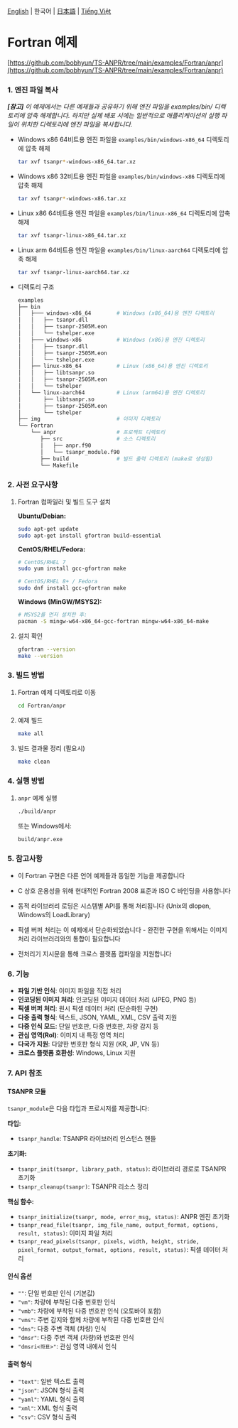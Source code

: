 [English](../../README.md) | 한국어 | [日本語](../ja-JP/) | [Tiếng Việt](../vi-VN/)

# Fortran 예제

[https://github.com/bobhyun/TS-ANPR/tree/main/examples/Fortran/anpr](https://github.com/bobhyun/TS-ANPR/tree/main/examples/Fortran/anpr)

### 1. 엔진 파일 복사

_**[참고]** 이 예제에서는 다른 예제들과 공유하기 위해 엔진 파일을 examples/bin/ 디렉토리에 압축 해제합니다. 하지만 실제 배포 시에는 일반적으로 애플리케이션의 실행 파일이 위치한 디렉토리에 엔진 파일을 복사합니다._

- Windows x86 64비트용
  엔진 파일을 `examples/bin/windows-x86_64` 디렉토리에 압축 해제
  ```sh
  tar xvf tsanpr*-windows-x86_64.tar.xz
  ```
- Windows x86 32비트용
  엔진 파일을 `examples/bin/windows-x86` 디렉토리에 압축 해제
  ```sh
  tar xvf tsanpr*-windows-x86.tar.xz
  ```
- Linux x86 64비트용
  엔진 파일을 `examples/bin/linux-x86_64` 디렉토리에 압축 해제
  ```sh
  tar xvf tsanpr-linux-x86_64.tar.xz
  ```
- Linux arm 64비트용
  엔진 파일을 `examples/bin/linux-aarch64` 디렉토리에 압축 해제
  ```sh
  tar xvf tsanpr-linux-aarch64.tar.xz
  ```
- 디렉토리 구조
  ```sh
  examples
  ├── bin
  │   ├─── windows-x86_64        # Windows (x86_64)용 엔진 디렉토리
  │   │   ├── tsanpr.dll
  │   │   ├── tsanpr-2505M.eon
  │   │   └── tshelper.exe
  │   ├─── windows-x86           # Windows (x86)용 엔진 디렉토리
  │   │   ├── tsanpr.dll
  │   │   ├── tsanpr-2505M.eon
  │   │   └── tshelper.exe
  │   ├── linux-x86_64           # Linux (x86_64)용 엔진 디렉토리
  │   │   ├── libtsanpr.so
  │   │   ├── tsanpr-2505M.eon
  │   │   └── tshelper
  │   └── linux-aarch64          # Linux (arm64)용 엔진 디렉토리
  │       ├── libtsanpr.so
  │       ├── tsanpr-2505M.eon
  │       └── tshelper
  ├── img                        # 이미지 디렉토리
  └── Fortran
      └── anpr                   # 프로젝트 디렉토리
         ├── src                 # 소스 디렉토리
         │   ├── anpr.f90
         │   └── tsanpr_module.f90
         ├── build               # 빌드 출력 디렉토리 (make로 생성됨)
         └── Makefile
  ```

### 2. 사전 요구사항

1. Fortran 컴파일러 및 빌드 도구 설치

   **Ubuntu/Debian:**

   ```sh
   sudo apt-get update
   sudo apt-get install gfortran build-essential
   ```

   **CentOS/RHEL/Fedora:**

   ```sh
   # CentOS/RHEL 7
   sudo yum install gcc-gfortran make

   # CentOS/RHEL 8+ / Fedora
   sudo dnf install gcc-gfortran make
   ```

   **Windows (MinGW/MSYS2):**

   ```sh
   # MSYS2를 먼저 설치한 후:
   pacman -S mingw-w64-x86_64-gcc-fortran mingw-w64-x86_64-make
   ```

2. 설치 확인

   ```sh
   gfortran --version
   make --version
   ```

### 3. 빌드 방법

1. Fortran 예제 디렉토리로 이동

   ```sh
   cd Fortran/anpr
   ```

2. 예제 빌드

   ```sh
   make all
   ```

3. 빌드 결과물 정리 (필요시)

   ```sh
   make clean
   ```

### 4. 실행 방법

1. `anpr` 예제 실행

   ```sh
   ./build/anpr
   ```

   또는 Windows에서:

   ```sh
   build/anpr.exe
   ```

### 5. 참고사항

- 이 Fortran 구현은 다른 언어 예제들과 동일한 기능을 제공합니다
- C 상호 운용성을 위해 현대적인 Fortran 2008 표준과 ISO C 바인딩을 사용합니다
- 동적 라이브러리 로딩은 시스템별 API를 통해 처리됩니다 (Unix의 dlopen, Windows의 LoadLibrary)

- 픽셀 버퍼 처리는 이 예제에서 단순화되었습니다 - 완전한 구현을 위해서는 이미지 처리 라이브러리와의 통합이 필요합니다
- 전처리기 지시문을 통해 크로스 플랫폼 컴파일을 지원합니다

### 6. 기능

- **파일 기반 인식**: 이미지 파일을 직접 처리
- **인코딩된 이미지 처리**: 인코딩된 이미지 데이터 처리 (JPEG, PNG 등)
- **픽셀 버퍼 처리**: 원시 픽셀 데이터 처리 (단순화된 구현)
- **다중 출력 형식**: 텍스트, JSON, YAML, XML, CSV 출력 지원
- **다중 인식 모드**: 단일 번호판, 다중 번호판, 차량 감지 등
- **관심 영역(RoI)**: 이미지 내 특정 영역 처리
- **다국가 지원**: 다양한 번호판 형식 지원 (KR, JP, VN 등)
- **크로스 플랫폼 호환성**: Windows, Linux 지원

### 7. API 참조

#### TSANPR 모듈

`tsanpr_module`은 다음 타입과 프로시저를 제공합니다:

**타입:**

- `tsanpr_handle`: TSANPR 라이브러리 인스턴스 핸들

**초기화:**

- `tsanpr_init(tsanpr, library_path, status)`: 라이브러리 경로로 TSANPR 초기화
- `tsanpr_cleanup(tsanpr)`: TSANPR 리소스 정리

**핵심 함수:**

- `tsanpr_initialize(tsanpr, mode, error_msg, status)`: ANPR 엔진 초기화
- `tsanpr_read_file(tsanpr, img_file_name, output_format, options, result, status)`: 이미지 파일 처리
- `tsanpr_read_pixels(tsanpr, pixels, width, height, stride, pixel_format, output_format, options, result, status)`: 픽셀 데이터 처리

#### 인식 옵션

- `""`: 단일 번호판 인식 (기본값)
- `"vm"`: 차량에 부착된 다중 번호판 인식
- `"vmb"`: 차량에 부착된 다중 번호판 인식 (오토바이 포함)
- `"vms"`: 주변 감지와 함께 차량에 부착된 다중 번호판 인식
- `"dms"`: 다중 주변 객체 (차량) 인식
- `"dmsr"`: 다중 주변 객체 (차량)와 번호판 인식
- `"dmsri<좌표>"`: 관심 영역 내에서 인식

#### 출력 형식

- `"text"`: 일반 텍스트 출력
- `"json"`: JSON 형식 출력
- `"yaml"`: YAML 형식 출력
- `"xml"`: XML 형식 출력
- `"csv"`: CSV 형식 출력
